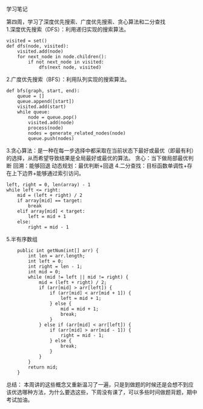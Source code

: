 学习笔记  

第四周，学习了深度优先搜索、广度优先搜索、贪心算法和二分查找  
1.深度优先搜索（DFS）：利用递归实现的搜索算法。
```
visited = set()
def dfs(node, visited):
    visited.add(node)
    for next_node in node.children():
        if not next_node in visited:
            dfs(next node, visited)
```  
2.广度优先搜索（BFS）：利用队列实现的搜索算法。  
```
def bfs(graph, start, end):
    queue = []
    queue.append([start])
    visited.add(start)
    while queue:
        node = queue.pop()
        visited.add(node)
        process(node)
        nodes = generate_related_nodes(node)
        queue.push(nodes)
```  
3.贪心算法：是一种在每一步选择中都采取在当前状态下最好或最优（即最有利）的选择，从而希望导致结果是全局最好或最优的算法。 
贪心：当下做局部最优判断
回溯：能够回退
动态规划：最优判断+回退
4.二分查找：目标函数单调性+存在上下边界+能够通过索引访问。
```
left, right = 0, len(array) - 1
while left <= right:
    mid = (left + right) / 2
    if array[mid] == target:
        break
    elif array[mid] < target:
        left = mid + 1
    else:
        right = mid - 1
```  
5.半有序数组
```
    public int getNum(int[] arr) {
        int len = arr.length;
        int left = 0;
        int right = len - 1;
        int mid = 0;
        while (mid != left || mid != right) {
            mid = (left + right) / 2;
            if (arr[mid] > arr[left]) {
                if (arr[mid] < arr[mid + 1]) {
                    left = mid + 1;
                } else {
                    mid = mid + 1;
                    break;
                }
            } else if (arr[mid] < arr[left]) {
                if (arr[mid] > arr[mid - 1]) {
                    right = mid - 1;
                } else {
                    break;
                }
            }
        }
        return mid;
    }
```

总结：
本周讲的这些概念又重新温习了一遍，只是到做题的时候还是会想不到应该优选哪种方法，为什么要选这些，下周没有课了，可以多些时间做题背题，期中考试加油。